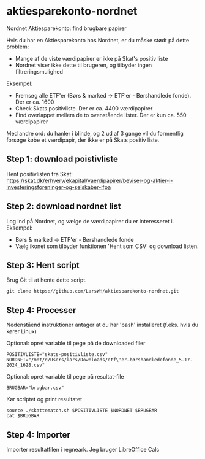 # aktiesparekonto-nordnet
Nordnet Aktiesparekonto: find brugbare papirer

Hvis du har en Aktiesparekonto hos Nordnet, er du måske stødt på dette problem: 
- Mange af de viste værdipapirer er ikke på Skat's positiv liste
- Nordnet viser ikke dette til brugeren, og tilbyder ingen filtreringsmulighed

Eksempel:
- Fremsøg alle ETF'er (Børs & marked -> ETF'er - Børshandlede fonde). Der er ca. 1600
- Check Skats positivliste. Der er ca. 4400 værdipapirer
- Find overlappet mellem de to ovenstående lister. Der er kun ca. 550 værdipapirer

Med andre ord: du hanler i blinde, og 2 ud af 3 gange vil du formentlig forsøge købe et 
værdipapir, der ikke er på Skats positiv liste.

## Step 1: download poistivliste
Hent positivlisten fra Skat: https://skat.dk/erhverv/ekapital/vaerdipapirer/beviser-og-aktier-i-investeringsforeninger-og-selskaber-ifpa

## Step 2: download nordnet list
Log ind på Nordnet, og vælge de værdipapirer du er interesseret i. Eksempel:
- Børs & marked -> ETF'er - Børshandlede fonde
- Vælg ikonet som tilbyder funktionen 'Hent som CSV' og download listen.

## Step 3: Hent script
Brug Git til at hente dette script.

    git clone https://github.com/LarsWH/aktiesparekonto-nordnet.git

## Step 4: Processer
Nedenståend instruktioner antager at du har 'bash' installeret (f.eks. hvis du kører Linux)

Optional: opret variable til pege på de downloaded filer

    POSITIVLISTE="skats-positivliste.csv"
    NORDNET="/mnt/d/Users/lars/Downloads/etf\'er–børshandledefonde_5-17-2024_1628.csv"

Optional: opret variable til pege på resultat-file

    BRUGBAR="brugbar.csv"

Kør scriptet og print resultatet

    source ./skattematch.sh $POSITIVLISTE $NORDNET $BRUGBAR
    cat $BRUGBAR

## Step 4: Importer
Importer resultatfilen i regneark. Jeg bruger LibreOffice Calc